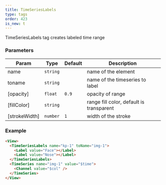 ```yaml
---
title: TimeSeriesLabels
type: tags
order: 423
is_new: t
---
```


TimeSeriesLabels tag creates labeled time range

### Parameters

| Param | Type | Default | Description |
| --- | --- | --- | --- |
| name | <code>string</code> |  | name of the element |
| toname | <code>string</code> |  | name of the timeseries to label |
| [opacity] | <code>float</code> | <code>0.9</code> | opacity of range |
| [fillColor] | <code>string</code> |  | range fill color, default is transparent |
| [strokeWidth] | <code>number</code> | <code>1</code> | width of the stroke |

### Example
```html
<View>
  <TimeSeriesLabels name="kp-1" toName="img-1">
    <Label value="Face"></Label>
    <Label value="Nose"></Label>
  </TimeSeriesLabels>
  <TimeSeries name="img-1" value="$time">
    <Channel value="$col" />
  </TimeSeries>
</View>
```
